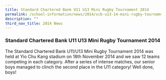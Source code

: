 ```yaml
---
title: Standard Chartered Bank U11 U13 Mini Rugby Tournament 2014
permalink: /school-information/news/2014/scb-u13-14-mini-rugby-tournament/
description: ""
third_nav_title: 2014 News
---
```

### **Standard Chartered Bank U11 U13 Mini Rugby Tournament 2014**
The Standard Chartered Bank U11/U13 Mini Rugby Tournament 2014 was held at Yio Chu Kang stadium on 18th November 2014 and we saw 12 teams competing in each category. After a series of intense matches, our senior boys managed to clinch the second place in the U11 category! Well done, boys!